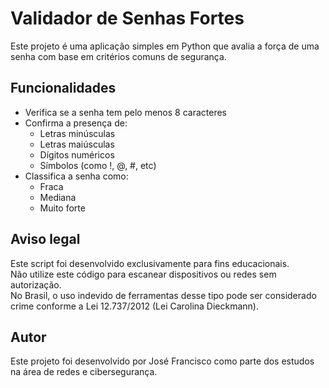 # Validador de Senhas Fortes

Este projeto é uma aplicação simples em Python que avalia a força de uma senha com base em critérios comuns de segurança.

## Funcionalidades

- Verifica se a senha tem pelo menos 8 caracteres
- Confirma a presença de:
  - Letras minúsculas
  - Letras maiúsculas
  - Dígitos numéricos
  - Símbolos (como !, @, #, etc)
- Classifica a senha como:
  - Fraca
  - Mediana
  - Muito forte

## Aviso legal

Este script foi desenvolvido exclusivamente para fins educacionais.  
Não utilize este código para escanear dispositivos ou redes sem autorização.  
No Brasil, o uso indevido de ferramentas desse tipo pode ser considerado crime conforme a Lei 12.737/2012 (Lei Carolina Dieckmann).

## Autor

Este projeto foi desenvolvido por José Francisco como parte dos estudos na área de redes e cibersegurança.